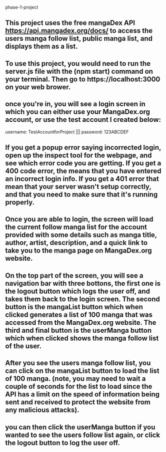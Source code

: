 phase-1-project

## This project uses the free mangaDex API https://api.mangadex.org/docs/ to access the users manga follow list, public manga list, and displays them as a list.

## To use this project, you would need to run the server.js file with the (npm start) command on your terminal. Then go to https://localhost:3000 on your web brower.

## once you're in, you will see a login screen in which you can either use your MangaDex.org account, or use the test account I created below:

username: TestAccountforProject     |||       password: 123ABCDEF

## If you get a popup error saying incorrected login, open up the inspect tool for the webpage, and see which error code you are getting. If you get a 400 code error, the means that you have entered an incorrect login info. If you get a 401 error that mean that your server wasn't setup correctly, and that you need to make sure that it's running properly.

## Once you are able to login, the screen will load the current follow manga list for the account provided with some details such as manga title, author, artist, description, and a quick link to take you to the manga page on MangaDex.org website.

## On the top part of the screen, you will see a navigation bar with three bottons, the first one is the logout button which logs the user off, and takes them back to the login screen. The second button is the mangaList button which when clicked generates a list of 100 manga that was accessed from the MangaDex.org website. The third and final button is the userManga button which when clicked shows the manga follow list of the user.

## After you see the users manga follow list, you can click on the mangaList button to load the list of 100 manga. (note, you may need to wait a couple of seconds for the list to load since the API has a limit on the speed of information being sent and received to protect the website from any malicious attacks).

## you can then click the userManga button if you wanted to see the users follow list again, or click the logout button to log the user off.

